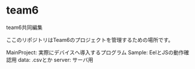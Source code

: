 # team6
team6共同編集

ここのリポジトリはTeam6のプロジェクトを管理するための場所です。

MainProject:  実際にデバイスへ導入するプログラム
Sample:       EelとJSの動作確認用
data:         .csvとか
server:       サーバ用
